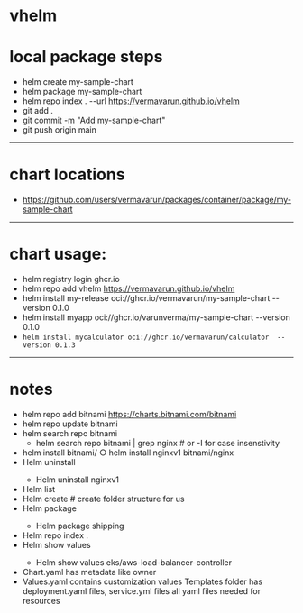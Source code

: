 # vhelm

# local package steps

- helm create my-sample-chart
- helm package my-sample-chart
- helm repo index . --url https://vermavarun.github.io/vhelm
- git add .
- git commit -m "Add my-sample-chart"
- git push origin main

---

# chart locations

- https://github.com/users/vermavarun/packages/container/package/my-sample-chart

---

# chart usage:

- helm registry login ghcr.io
- helm repo add vhelm https://vermavarun.github.io/vhelm
- helm install my-release oci://ghcr.io/vermavarun/my-sample-chart --version 0.1.0
- helm install myapp oci://ghcr.io/varunverma/my-sample-chart --version 0.1.0
- `helm install mycalculator oci://ghcr.io/vermavarun/calculator  --version 0.1.3`

---

# notes

- helm repo add bitnami https://charts.bitnami.com/bitnami
- helm repo update bitnami
- helm search repo bitnami
    - helm search repo bitnami | grep nginx # or -I for case insenstivity
- helm install <release-name> bitnami/<chart>
    ○ helm install nginxv1 bitnami/nginx
- Helm uninstall <release-name>
  - Helm uninstall nginxv1
- Helm list
- Helm create <chat-name> # create folder structure for us
- Helm package <package-chart-name>
  - Helm package shipping
- Helm repo index .
- Helm show values <chat-name>
  - Helm show values eks/aws-load-balancer-controller
- Chart.yaml has metadata like owner
- Values.yaml contains customization values
Templates folder has deployment.yaml files, service.yml files all yaml files needed for resources